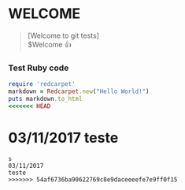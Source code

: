 # WELCOME  
> [Welcome to git tests]  
$Welcome :+1:
### Test Ruby code
```ruby
require 'redcarpet'
markdown = Redcarpet.new("Hello World!")
puts markdown.to_html
<<<<<<< HEAD
```    
03/11/2017  teste
=======
```
s  
03/11/2017  
teste
>>>>>>> 54af6736ba90622769c8e9daceeeefe7e9ff0f15
